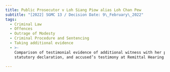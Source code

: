 ```yaml
---
title: Public Prosecutor v Loh Siang Piow alias Loh Chan Pew
subtitle: "[2022] SGMC 13 / Decision Date: 9\_February\_2022"
tags:
  - Criminal Law
  - Offences
  - Outrage of Modesty
  - Criminal Procedure and Sentencing
  - Taking additional evidence
  - >-
    Comparison of testimonial evidence of additional witness with her prior
    statutory declaration, and accused’s testimony at Remittal Hearing

---
```

